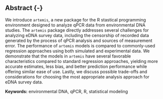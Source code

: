 ## Abstract {-}

We introduce `artemis`, a new package for the R stastical programming
environment designed to analyze qPCR data from environmental DNA
studies. The `artemis` package directly addresses several challenges
for analyzing eDNA survey data, including the censorship of recorded
data generated by the process of qPCR analysis and sources of
measurement error.  The performance of `artemis` models is
compared to commonly-used regression approaches using both simulated
and experimental data. We demonstrate that the models in `artemis` have several
favorable characteristics compared to standard regression approaches,
yielding more accurate estimates, less bias, and better prediction
performance while offering similar ease of use. Lastly, we discuss
possible trade-offs and considerations for choosing the most
appropriate analysis approach for eDNA survey data.

<!-- Help! Needs work! -->

**Keywords:** environmental DNA, qPCR, R, statistical modeling

